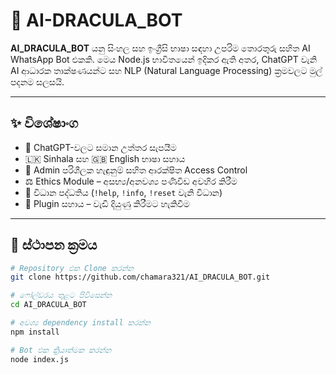 # 🧛 AI-DRACULA_BOT

**AI_DRACULA_BOT** යනු සිංහල සහ ඉංග්‍රීසි භාෂා සඳහා උපරිම තොරතුරු සහිත AI WhatsApp Bot එකකි. මෙය Node.js භාවිතයෙන් ඉදිකර ඇති අතර, ChatGPT වැනි AI ආධාරක තාක්ෂණයන්ට සහ NLP (Natural Language Processing) ක්‍රමවලට මුල් පදනම සලසයි.

---

## ✨ විශේෂාංග

- 🤖 ChatGPT-වලට සමාන උත්තර සැපයීම
- 🇱🇰 Sinhala සහ 🇬🇧 English භාෂා සහාය
- 🔐 Admin පරිශීලක හැඳුනුම් සහිත ආරක්ෂිත Access Control
- ⚖️ Ethics Module – අසභ්‍ය/අනවශ්‍ය පණිවිඩ අවහිර කිරීම
- 🔧 විධාන පද්ධතිය (`!help`, `!info`, `!reset` වැනි විධාන)
- 🔌 Plugin සහාය – වැඩි දියුණු කිරීමට හැකිවීම

---

## 🚀 ස්ථාපන ක්‍රමය

```bash
# Repository එක Clone කරන්න
git clone https://github.com/chamara321/AI_DRACULA_BOT.git

# ෆෝල්ඩරය තුළට පිවිසෙන්න
cd AI_DRACULA_BOT

# අවශ්‍ය dependency install කරන්න
npm install

# Bot එක ක්‍රියාත්මක කරන්න
node index.js
